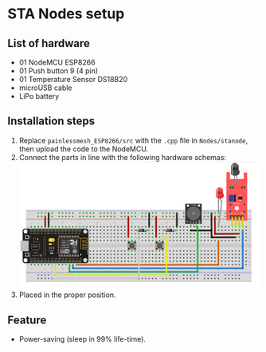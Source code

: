 # STA Nodes setup 
## List of hardware
- 01 NodeMCU ESP8266 
- 01 Push button 9 (4 pin)
- 01 Temperature Sensor DS18B20
- microUSB cable
- LiPo battery

## Installation steps
1. Replace `painlessmesh_ESP8266/src` with the `.cpp` file in `Nodes/stanode`, then upload the code to the NodeMCU.
2. Connect the parts in line with the following hardware schemas:  
![Schema1](https://github.com/hungdaqq/Smarthome-IoT/blob/main/Features/Kitchen/schema.png)  
3. Placed in the proper position.

## Feature
- Power-saving (sleep in 99% life-time).
